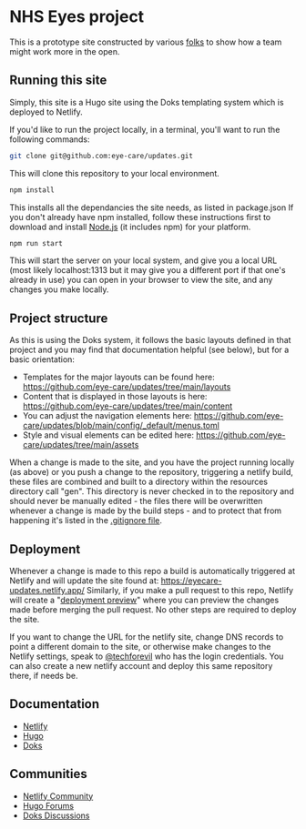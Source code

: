
# NHS Eyes project
This is a prototype site constructed by various [folks](https://github.com/eye-care/updates/graphs/contributors) to show how a team might work more in the open.

## Running this site
Simply, this site is a Hugo site using the Doks templating system which is deployed to Netlify.

If you'd like to run the project locally, in a terminal, you'll want to run the following commands:

```bash
git clone git@github.com:eye-care/updates.git
```
This will clone this repository to your local environment.

```bash
npm install
```
This installs all the dependancies the site needs, as listed in package.json
If you don't already have npm installed, follow these instructions first to download and install [Node.js](https://nodejs.org/) (it includes npm) for your platform.

```bash
npm run start
```
This will start the server on your local system, and give you a local URL (most likely localhost:1313 but it may give you a different port if that one's already in use) you can open in your browser to view the site, and any changes you make locally.

## Project structure
As this is using the Doks system, it follows the basic layouts defined in that project and you may find that documentation helpful (see below), but for a basic orientation:
* Templates for the major layouts can be found here: https://github.com/eye-care/updates/tree/main/layouts
* Content that is displayed in those layouts is here: https://github.com/eye-care/updates/tree/main/content
* You can adjust the navigation elements here: https://github.com/eye-care/updates/blob/main/config/_default/menus.toml
* Style and visual elements can be edited here: https://github.com/eye-care/updates/tree/main/assets 

When a change is made to the site, and you have the project running locally (as above) or you push a change to the repository, triggering a netlify build, these files are combined and built to a directory within the resources directory call "gen".  This directory is never checked in to the repository and should never be manually edited - the files there will be overwritten whenever a change is made by the build steps - and to protect that from happening it's listed in the [.gitignore file](https://github.com/eye-care/updates/blob/main/.gitignore).

## Deployment

Whenever a change is made to this repo a build is automatically triggered at Netlify and will update the site found at: https://eyecare-updates.netlify.app/  Similarly, if you make a pull request to this repo, Netlify will create a "[deployment preview](https://docs.netlify.com/site-deploys/overview/#branches-and-deploys)" where you can preview the changes made before merging the pull request. No other steps are required to deploy the site. 

If you want to change the URL for the netlify site, change DNS records to point a different domain to the site, or otherwise make changes to the Netlify settings, speak to [@techforevil](https://github.com/techforevil) who has the login credentials.  You can also create a new netlify account and deploy this same repository there, if needs be. 

## Documentation

- [Netlify](https://docs.netlify.com/)
- [Hugo](https://gohugo.io/documentation/)
- [Doks](https://getdoks.org/)

## Communities

- [Netlify Community](https://community.netlify.com/)
- [Hugo Forums](https://discourse.gohugo.io/)
- [Doks Discussions](https://github.com/h-enk/doks/discussions)

